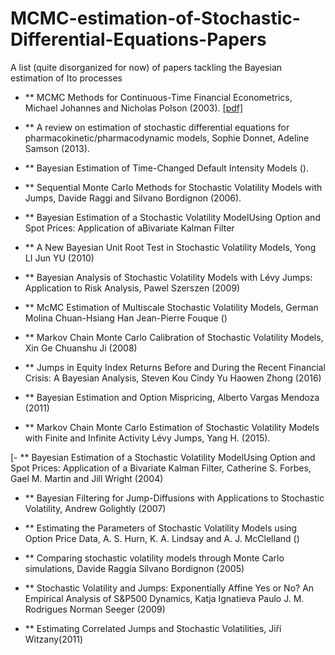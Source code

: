 # MCMC-estimation-of-Stochastic-Differential-Equations-Papers
A list (quite disorganized for now) of papers tackling the Bayesian estimation of Ito processes


- ** MCMC Methods for Continuous-Time Financial Econometrics, Michael Johannes and Nicholas Polson (2003). [[pdf]](http://citeseerx.ist.psu.edu/viewdoc/download?doi=10.1.1.335.5232&rep=rep1&type=pdf)

- ** A review on estimation of stochastic differential equations for pharmacokinetic/pharmacodynamic models, Sophie Donnet, Adeline Samson
(2013).

- ** Bayesian Estimation of Time-Changed Default Intensity Models ().

- ** Sequential Monte Carlo Methods for Stochastic Volatility Models with Jumps, Davide Raggi and Silvano Bordignon (2006).

- ** Bayesian Estimation of a Stochastic Volatility ModelUsing Option and Spot Prices: Application of aBivariate Kalman Filter

- ** A New Bayesian Unit Root Test in Stochastic Volatility Models, Yong LI Jun YU (2010)

- ** Bayesian Analysis of Stochastic Volatility Models with Lévy Jumps: Application to Risk Analysis, Pawel Szerszen (2009)

- ** McMC Estimation of Multiscale Stochastic Volatility Models, German Molina Chuan-Hsiang Han Jean-Pierre Fouque ()

- ** Markov Chain Monte Carlo Calibration of Stochastic Volatility Models, Xin Ge  Chuanshu Ji (2008)

- ** Jumps in Equity Index Returns Before and During the Recent Financial Crisis: A Bayesian Analysis, Steven Kou Cindy Yu Haowen Zhong (2016)

- ** Bayesian Estimation and Option Mispricing, Alberto Vargas Mendoza (2011)

- ** Markov Chain Monte Carlo Estimation of Stochastic Volatility Models with Finite and Infinite Activity Lévy Jumps, Yang H. (2015).

[- ** Bayesian Estimation of a Stochastic Volatility ModelUsing Option and Spot Prices: Application of a Bivariate Kalman Filter, Catherine S. Forbes, Gael M. Martin and Jill Wright (2004) 

- ** Bayesian Filtering for Jump-Diffusions with Applications to Stochastic Volatility, Andrew Golightly (2007)

- ** Estimating the Parameters of Stochastic Volatility Models using Option Price Data, A. S. Hurn, K. A. Lindsay and A. J. McClelland ()

- ** Comparing stochastic volatility models through Monte Carlo simulations, Davide Raggia Silvano Bordignon (2005)

- ** Stochastic Volatility and Jumps: Exponentially Affine Yes or No? An Empirical Analysis of S&P500 Dynamics, Katja Ignatieva Paulo J. M. Rodrigues Norman Seeger (2009)

- ** Estimating Correlated Jumps and Stochastic Volatilities, Jiří Witzany(2011)
